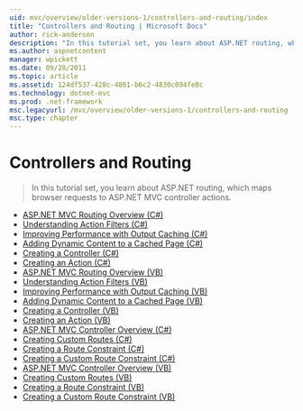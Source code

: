 ```yaml
---
uid: mvc/overview/older-versions-1/controllers-and-routing/index
title: "Controllers and Routing | Microsoft Docs"
author: rick-anderson
description: "In this tutorial set, you learn about ASP.NET routing, which maps browser requests to ASP.NET MVC controller actions."
ms.author: aspnetcontent
manager: wpickett
ms.date: 09/28/2011
ms.topic: article
ms.assetid: 124df537-428c-4861-b6c2-4830c094fe0c
ms.technology: dotnet-mvc
ms.prod: .net-framework
msc.legacyurl: /mvc/overview/older-versions-1/controllers-and-routing
msc.type: chapter
---
```

Controllers and Routing
====================
> In this tutorial set, you learn about ASP.NET routing, which maps browser requests to ASP.NET MVC controller actions.


- [ASP.NET MVC Routing Overview (C#)](asp-net-mvc-routing-overview-cs.md)
- [Understanding Action Filters (C#)](understanding-action-filters-cs.md)
- [Improving Performance with Output Caching (C#)](improving-performance-with-output-caching-cs.md)
- [Adding Dynamic Content to a Cached Page (C#)](adding-dynamic-content-to-a-cached-page-cs.md)
- [Creating a Controller (C#)](creating-a-controller-cs.md)
- [Creating an Action (C#)](creating-an-action-cs.md)
- [ASP.NET MVC Routing Overview (VB)](asp-net-mvc-routing-overview-vb.md)
- [Understanding Action Filters (VB)](understanding-action-filters-vb.md)
- [Improving Performance with Output Caching (VB)](improving-performance-with-output-caching-vb.md)
- [Adding Dynamic Content to a Cached Page (VB)](adding-dynamic-content-to-a-cached-page-vb.md)
- [Creating a Controller (VB)](creating-a-controller-vb.md)
- [Creating an Action (VB)](creating-an-action-vb.md)
- [ASP.NET MVC Controller Overview (C#)](aspnet-mvc-controllers-overview-cs.md)
- [Creating Custom Routes (C#)](creating-custom-routes-cs.md)
- [Creating a Route Constraint (C#)](creating-a-route-constraint-cs.md)
- [Creating a Custom Route Constraint (C#)](creating-a-custom-route-constraint-cs.md)
- [ASP.NET MVC Controller Overview (VB)](asp-net-mvc-controller-overview-vb.md)
- [Creating Custom Routes (VB)](creating-custom-routes-vb.md)
- [Creating a Route Constraint (VB)](creating-a-route-constraint-vb.md)
- [Creating a Custom Route Constraint (VB)](creating-a-custom-route-constraint-vb.md)
